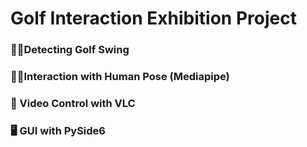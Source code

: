 # Golf Interaction Exhibition Project

### 🏌️‍♂️Detecting Golf Swing 

### 🧍‍♂️Interaction with Human Pose (Mediapipe)

### 🎥 Video Control with VLC 

### 🖥️ GUI with PySide6
